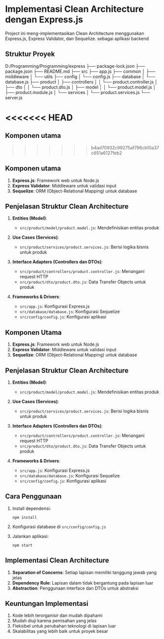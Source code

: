 # Implementasi Clean Architecture dengan Express.js

Project ini meng-implementasikan Clean Architecture menggunakan Express.js, Express Validator, dan Sequelize. sebagai aplikasi backend

## Struktur Proyek

D:/Programming/Programming/express
├── package-lock.json
├── package.json
├── README.md
├── src
├── app.js
├── common
│   ├── middleware
│   └── utils
├── config
│   └── config.js
├── database
│   └── database.js
├── product
│   ├── controllers
│   │   └── product.controller.js
│   ├── dto
│   │   └── product.dto.js
│   ├── model
│   │   └── product.model.js
│   ├── product.module.js
│   └── services
│       └── product.services.js
└── server.js

<<<<<<< HEAD
=======

                                                                                                                                                                                      

## Komponen utama
>>>>>>> b4ad70932c99275af796cb10a37c651a6127feb2


## Komponen utama

1. **Express.js**: Framework web untuk Node.js
2. **Express Validator**: Middleware untuk validasi input
3. **Sequelize**: ORM (Object-Relational Mapping) untuk database

## Penjelasan Struktur Clean Architecture

1. **Entities (Model)**:

   - `src/product/model/product.model.js`: Mendefinisikan entitas produk
2. **Use Cases (Services)**:

   - `src/product/services/product.services.js`: Berisi logika bisnis untuk produk
3. **Interface Adapters (Controllers dan DTOs)**:

   - `src/product/controllers/product.controller.js`: Menangani request HTTP
   - `src/product/dto/product.dto.js`: Data Transfer Objects untuk produk
4. **Frameworks & Drivers**:

   - `src/app.js`: Konfigurasi Express.js
   - `src/database/database.js`: Konfigurasi Sequelize
   - `src/config/config.js`: Konfigurasi aplikasi

## Komponen Utama

1. **Express.js**: Framework web untuk Node.js
2. **Express Validator**: Middleware untuk validasi input
3. **Sequelize**: ORM (Object-Relational Mapping) untuk database

## Penjelasan Struktur Clean Architecture

1. **Entities (Model)**:

   - `src/product/model/product.model.js`: Mendefinisikan entitas produk
2. **Use Cases (Services)**:

   - `src/product/services/product.services.js`: Berisi logika bisnis untuk produk
3. **Interface Adapters (Controllers dan DTOs)**:

   - `src/product/controllers/product.controller.js`: Menangani request HTTP
   - `src/product/dto/product.dto.js`: Data Transfer Objects untuk produk
4. **Frameworks & Drivers**:

   - `src/app.js`: Konfigurasi Express.js
   - `src/database/database.js`: Konfigurasi Sequelize
   - `src/config/config.js`: Konfigurasi aplikasi

## Cara Penggunaan

1. Install dependensi:

   ```
   npm install
   ```
2. Konfigurasi database di `src/config/config.js`
3. Jalankan aplikasi:

   ```
   npm start
   ```

## Implementasi Clean Architecture

1. **Separation of Concerns**: Setiap lapisan memiliki tanggung jawab yang jelas
2. **Dependency Rule**: Lapisan dalam tidak bergantung pada lapisan luar
3. **Abstraction**: Penggunaan interface dan DTOs untuk abstraksi

## Keuntungan Implementasi

1. Kode lebih terorganisir dan mudah dipahami
2. Mudah diuji karena pemisahan yang jelas
3. Fleksibel untuk perubahan teknologi di lapisan luar
4. Skalabilitas yang lebih baik untuk proyek besar
